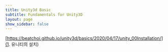 ```yaml
---
title: Unity3d Basic
subtitle: Fundamentals for Unity3D
layout: page
show_sidebar: false
---
```


[https://beatchoi.github.io/unity3d/basics/2020/04/17/unity_00Installation/](1. 유니티의 설치)

